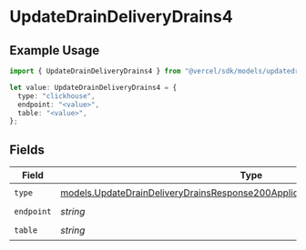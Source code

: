 # UpdateDrainDeliveryDrains4

## Example Usage

```typescript
import { UpdateDrainDeliveryDrains4 } from "@vercel/sdk/models/updatedrainop.js";

let value: UpdateDrainDeliveryDrains4 = {
  type: "clickhouse",
  endpoint: "<value>",
  table: "<value>",
};
```

## Fields

| Field                                                                                                                                                              | Type                                                                                                                                                               | Required                                                                                                                                                           | Description                                                                                                                                                        |
| ------------------------------------------------------------------------------------------------------------------------------------------------------------------ | ------------------------------------------------------------------------------------------------------------------------------------------------------------------ | ------------------------------------------------------------------------------------------------------------------------------------------------------------------ | ------------------------------------------------------------------------------------------------------------------------------------------------------------------ |
| `type`                                                                                                                                                             | [models.UpdateDrainDeliveryDrainsResponse200ApplicationJSONResponseBody24Type](../models/updatedraindeliverydrainsresponse200applicationjsonresponsebody24type.md) | :heavy_check_mark:                                                                                                                                                 | N/A                                                                                                                                                                |
| `endpoint`                                                                                                                                                         | *string*                                                                                                                                                           | :heavy_check_mark:                                                                                                                                                 | N/A                                                                                                                                                                |
| `table`                                                                                                                                                            | *string*                                                                                                                                                           | :heavy_check_mark:                                                                                                                                                 | N/A                                                                                                                                                                |